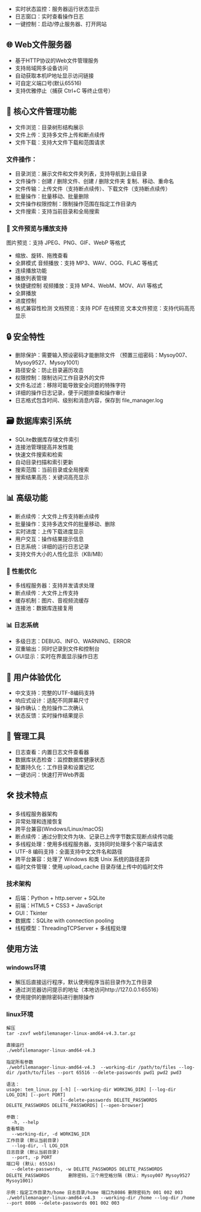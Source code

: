 
- 实时状态监控：服务器运行状态显示
- 日志窗口：实时查看操作日志
- 一键控制：启动/停止服务器、打开网站

## 🌐 Web文件服务器
- 基于HTTP协议的Web文件管理服务
- 支持局域网多设备访问
- 自动获取本机IP地址显示访问链接
- 可自定义端口号(默认65516)
- 支持优雅停止（捕获 Ctrl+C 等终止信号）


## 📁 核心文件管理功能
- 文件浏览：目录树形结构展示
- 文件上传：支持多文件上传和断点续传
- 文件下载：支持大文件下载和范围请求

### 文件操作：
- 目录浏览：展示文件和文件夹列表，支持导航到上级目录
- 文件操作：创建 / 删除文件、创建 / 删除文件夹 复制、移动、重命名
- 文件传输：上传文件（支持断点续传）、下载文件（支持断点续传）
- 批量操作：批量移动、批量删除
- 文件操作权限控制：限制操作范围在指定工作目录内
- 文件搜索：支持当前目录和全局搜索

### 📁 文件预览与播放支持
图片预览：支持 JPEG、PNG、GIF、WebP 等格式
- 缩放、旋转、拖拽查看
- 全屏模式
音频播放：支持 MP3、WAV、OGG、FLAC 等格式
- 连续播放功能
- 播放列表管理
- 快捷键控制
视频播放：支持 MP4、WebM、MOV、AVI 等格式
- 全屏播放
- 进度控制
- 格式兼容性检测
文档预览：支持 PDF 在线预览
文本文件预览：支持代码高亮显示

## 🔒 安全特性
- 删除保护：需要输入预设密码才能删除文件 （预置三组密码：Mysoy007、Mysoy9527、Mysoy1001）
- 路径安全：防止目录遍历攻击
- 权限控制：限制访问工作目录外的文件
- 文件名过滤：移除可能导致安全问题的特殊字符
- 详细的操作日志记录，便于问题排查和操作审计
- 日志格式包含时间、级别和消息内容，保存到 file_manager.log

## 🗃️ 数据库索引系统
- SQLite数据库存储文件索引
- 连接池管理提高并发性能
- 快速文件搜索和检索
- 自动目录扫描和索引更新
- 搜索范围：当前目录或全局搜索
- 搜索结果高亮：关键词高亮显示

## 📊 高级功能
- 断点续传：大文件上传支持断点续传
- 批量操作：支持多选文件的批量移动、删除
- 实时进度：上传下载进度显示
- 用户交互：操作结果提示信息
- 日志系统：详细的运行日志记录
- 支持文件大小的人性化显示（KB/MB）

### 🚀 性能优化
- 多线程服务器：支持并发请求处理
- 断点续传：大文件上传支持
- 缓存机制：图片、音视频流缓存
- 连接池：数据库连接复用

### 📊 日志系统
- 多级日志：DEBUG、INFO、WARNING、ERROR
- 双重输出：同时记录到文件和控制台
- GUI显示：实时在界面显示操作日志

## 🎯 用户体验优化
- 中文支持：完整的UTF-8编码支持
- 响应式设计：适配不同屏幕尺寸
- 操作确认：危险操作二次确认
- 状态反馈：实时操作结果提示

## 🔧 管理工具
- 日志查看：内置日志文件查看器
- 数据库状态检查：监控数据库健康状态
- 配置持久化：工作目录和设置记忆
- 一键访问：快速打开Web界面

## 🛠️ 技术特点
- 多线程服务器架构
- 异常处理和连接恢复
- 跨平台兼容(Windows/Linux/macOS)
- 断点续传：通过分割文件为块、记录已上传字节数实现断点续传功能
- 多线程处理：使用多线程服务器，支持同时处理多个客户端请求
- UTF-8 编码支持：全面支持中文文件名和路径
- 跨平台兼容：处理了 Windows 和类 Unix 系统的路径差异
- 临时文件管理：使用.upload_cache 目录存储上传中的临时文件

### 技术架构
- 后端：Python + http.server + SQLite
- 前端：HTML5 + CSS3 + JavaScript
- GUI：Tkinter
- 数据库：SQLite with connection pooling
- 线程模型：ThreadingTCPServer + 多线程处理

## 使用方法
### windows环境
- 解压后直接运行程序，默认使用程序当前目录作为工作目录
- 通过浏览器访问提示的地址（本地访问http://127.0.0.1:65516）
- 使用提供的删除密码进行删除操作

### linux环境
```
解压
tar -zxvf webfilemanager-linux-amd64-v4.3.tar.gz

直接运行
./webfilemanager-linux-amd64-v4.3

指定所有参数
./webfilemanager-linux-amd64-v4.3  --working-dir /path/to/files --log-dir /path/to/files --port 65516 --delete-passwords pwd1 pwd2 pwd3 

语法：
usage: tem_linux.py [-h] [--working-dir WORKING_DIR] [--log-dir LOG_DIR] [--port PORT]
                    [--delete-passwords DELETE_PASSWORDS DELETE_PASSWORDS DELETE_PASSWORDS] [--open-browser]

参数：
  -h, --help                                                                      查看帮助
  --working-dir, -d WORKING_DIR                                                   工作目录 (默认当前目录)
  --log-dir, -l LOG_DIR                                                           日志目录 (默认当前目录)
  --port, -p PORT                                                                 端口号 (默认: 65516)
  --delete-passwords, -w DELETE_PASSWORDS DELETE_PASSWORDS DELETE_PASSWORDS       删除密码，三个用空格分隔 (默认: Mysoy007 Mysoy9527 Mysoy1001)

示例：指定工作目录为/home 日志目录/home 端口为8086 删除密码为 001 002 003
./webfilemanager-linux-amd64-v4.3  --working-dir /home --log-dir /home --port 8086 --delete-passwords 001 002 003
```
